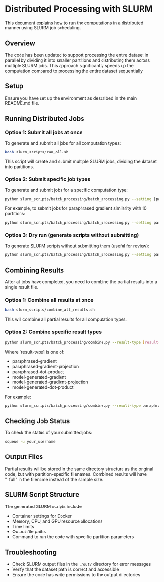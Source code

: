 # Distributed Processing with SLURM

This document explains how to run the computations in a distributed manner using SLURM job scheduling.

## Overview

The code has been updated to support processing the entire dataset in parallel by dividing it into smaller partitions and distributing them across multiple SLURM jobs. This approach significantly speeds up the computation compared to processing the entire dataset sequentially.

## Setup

Ensure you have set up the environment as described in the main README.md file.

## Running Distributed Jobs

### Option 1: Submit all jobs at once

To generate and submit all jobs for all computation types:

```bash
bash slurm_scripts/run_all.sh
```

This script will create and submit multiple SLURM jobs, dividing the dataset into partitions.

### Option 2: Submit specific job types

To generate and submit jobs for a specific computation type:

```bash
python slurm_scripts/batch_processing/batch_processing.py --setting [paraphrased|model-generated] --computation-type [dot-product|gradient-similarity] [--use-random-projection] --num-partitions 10
```

For example, to submit jobs for paraphrased gradient similarity with 10 partitions:

```bash
python slurm_scripts/batch_processing/batch_processing.py --setting paraphrased --computation-type gradient-similarity --num-partitions 10
```

### Option 3: Dry run (generate scripts without submitting)

To generate SLURM scripts without submitting them (useful for review):

```bash
python slurm_scripts/batch_processing/batch_processing.py --setting paraphrased --computation-type gradient-similarity --num-partitions 10 --dry-run
```

## Combining Results

After all jobs have completed, you need to combine the partial results into a single result file.

### Option 1: Combine all results at once

```bash
bash slurm_scripts/combine_all_results.sh
```

This will combine all partial results for all computation types.

### Option 2: Combine specific result types

```bash
python slurm_scripts/batch_processing/combine.py --result-type [result-type]
```

Where [result-type] is one of:
- paraphrased-gradient
- paraphrased-gradient-projection
- paraphrased-dot-product
- model-generated-gradient
- model-generated-gradient-projection
- model-generated-dot-product

For example:

```bash
python slurm_scripts/batch_processing/combine.py --result-type paraphrased-gradient
```

## Checking Job Status

To check the status of your submitted jobs:

```bash
squeue -u your_username
```

## Output Files

Partial results will be stored in the same directory structure as the original code, but with partition-specific filenames. Combined results will have "_full" in the filename instead of the sample size.

## SLURM Script Structure

The generated SLURM scripts include:

- Container settings for Docker
- Memory, CPU, and GPU resource allocations
- Time limits
- Output file paths
- Command to run the code with specific partition parameters

## Troubleshooting

- Check SLURM output files in the `./out/` directory for error messages
- Verify that the dataset path is correct and accessible
- Ensure the code has write permissions to the output directories
